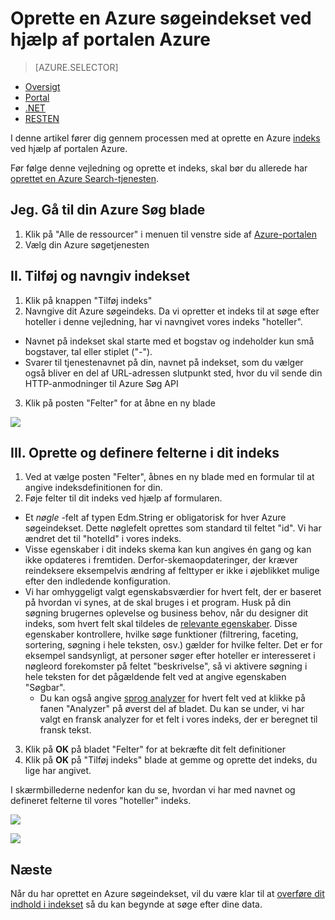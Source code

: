 <properties
    pageTitle="Oprette en Azure søgeindekset ved hjælp af portalen Azure | Microsoft Azure | Hostet skyen search-tjenesten"
    description="Oprette et indeks ved hjælp af portalen Azure."
    services="search"
    manager="jhubbard"
    authors="ashmaka"
    documentationCenter=""/>

<tags
    ms.service="search"
    ms.devlang="NA"
    ms.workload="search"
    ms.topic="article"
    ms.tgt_pltfrm="na"
    ms.date="08/29/2016"
    ms.author="ashmaka"/>

# <a name="create-an-azure-search-index-using-the-azure-portal"></a>Oprette en Azure søgeindekset ved hjælp af portalen Azure
> [AZURE.SELECTOR]
- [Oversigt](search-what-is-an-index.md)
- [Portal](search-create-index-portal.md)
- [.NET](search-create-index-dotnet.md)
- [RESTEN](search-create-index-rest-api.md)

I denne artikel fører dig gennem processen med at oprette en Azure [indeks](search-what-is-an-index.md) ved hjælp af portalen Azure.

Før følge denne vejledning og oprette et indeks, skal bør du allerede har [oprettet en Azure Search-tjenesten](search-create-service-portal.md).


## <a name="i-go-to-your-azure-search-blade"></a>Jeg. Gå til din Azure Søg blade
1. Klik på "Alle de ressourcer" i menuen til venstre side af [Azure-portalen](https://portal.azure.com/#blade/HubsExtension/BrowseResourceBlade/resourceType/Microsoft.Search%2FsearchServices)
2. Vælg din Azure søgetjenesten

## <a name="ii-add-and-name-your-index"></a>II. Tilføj og navngiv indekset
1. Klik på knappen "Tilføj indeks"
2. Navngive dit Azure søgeindeks. Da vi opretter et indeks til at søge efter hoteller i denne vejledning, har vi navngivet vores indeks "hoteller".
  * Navnet på indekset skal starte med et bogstav og indeholder kun små bogstaver, tal eller stiplet ("-").
  * Svarer til tjenestenavnet på din, navnet på indekset, som du vælger også bliver en del af URL-adressen slutpunkt sted, hvor du vil sende din HTTP-anmodninger til Azure Søg API
3. Klik på posten "Felter" for at åbne en ny blade

![](./media/search-create-index-portal/add-index.png)


## <a name="iii-create-and-define-the-fields-of-your-index"></a>III. Oprette og definere felterne i dit indeks
1. Ved at vælge posten "Felter", åbnes en ny blade med en formular til at angive indeksdefinitionen for din.
2. Føje felter til dit indeks ved hjælp af formularen.

  * Et *nøgle* -felt af typen Edm.String er obligatorisk for hver Azure søgeindekset. Dette nøglefelt oprettes som standard til feltet "id". Vi har ændret det til "hotelId" i vores indeks.
  * Visse egenskaber i dit indeks skema kan kun angives én gang og kan ikke opdateres i fremtiden. Derfor-skemaopdateringer, der kræver reindeksere eksempelvis ændring af felttyper er ikke i øjeblikket mulige efter den indledende konfiguration.
  * Vi har omhyggeligt valgt egenskabsværdier for hvert felt, der er baseret på hvordan vi synes, at de skal bruges i et program. Husk på din søgning brugernes oplevelse og business behov, når du designer dit indeks, som hvert felt skal tildeles de [relevante egenskaber](https://msdn.microsoft.com/library/azure/dn798941.aspx). Disse egenskaber kontrollere, hvilke søge funktioner (filtrering, faceting, sortering, søgning i hele teksten, osv.) gælder for hvilke felter. Det er for eksempel sandsynligt, at personer søger efter hoteller er interesseret i nøgleord forekomster på feltet "beskrivelse", så vi aktivere søgning i hele teksten for det pågældende felt ved at angive egenskaben "Søgbar".
    * Du kan også angive [sprog analyzer](https://msdn.microsoft.com/en-us/library/azure/dn879793.aspx) for hvert felt ved at klikke på fanen "Analyzer" på øverst del af bladet. Du kan se under, vi har valgt en fransk analyzer for et felt i vores indeks, der er beregnet til fransk tekst.

3. Klik på **OK** på bladet "Felter" for at bekræfte dit felt definitioner
4. Klik på **OK** på "Tilføj indeks" blade at gemme og oprette det indeks, du lige har angivet.

I skærmbillederne nedenfor kan du se, hvordan vi har med navnet og defineret felterne til vores "hoteller" indeks.

![](./media/search-create-index-portal/field-definitions.png)

![](./media/search-create-index-portal/set-analyzer.png)

## <a name="next"></a>Næste
Når du har oprettet en Azure søgeindekset, vil du være klar til at [overføre dit indhold i indekset](search-what-is-data-import.md) så du kan begynde at søge efter dine data.
